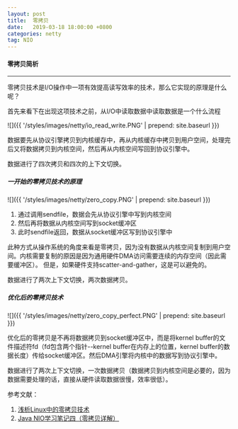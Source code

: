 ```yaml
---
layout: post
title:  零拷贝
date:   2019-03-18 18:00:00 +0800
categories: netty
tag: NIO
---
```


#### 零拷贝简析

------

零拷贝技术是I/O操作中一项有效提高读写效率的技术，那么它实现的原理是什么呢？



首先来看下在出现这项技术之前，从I/O中读取数据中读取数据是一个什么流程

![]({{ '/styles/images/netty/io_read_write.PNG' | prepend: site.baseurl }})

数据要先从协议引擎拷贝到内核缓存中，再从内核缓存中拷贝到用户空间，处理完后又将数据拷贝到内核空间，然后再从内核空间写回到协议引擎中。

数据进行了四次拷贝和四次的上下文切换。

##### 一开始的零拷贝技术的原理

![]({{ '/styles/images/netty/zero_copy.PNG' | prepend: site.baseurl }})

1. 通过调用sendfile，数据会先从协议引擎中写到内核空间
2. 然后再将数据从内核空间写到socket缓冲区
3. 此时sendfile返回，数据从socket缓冲区写到协议引擎中

此种方式从操作系统的角度来看是零拷贝，因为没有数据从内核空间复制到用户空间。内核需要复制的原因是因为通用硬件DMA访问需要连续的内存空间（因此需要缓冲区）。 但是，如果硬件支持scatter-and-gather，这是可以避免的。

数据进行了两次上下文切换，两次数据拷贝。

##### 优化后的零拷贝技术

![]({{ '/styles/images/netty/zero_copy_perfect.PNG' | prepend: site.baseurl }})

优化后的零拷贝是不再将数据拷贝到socket缓冲区中，而是将kernel buffer的文件描述符fd（fd包含两个指针--kernel buffer在内存上的位置，kernel buffer的数据长度）传给socket缓冲区。然后DMA引擎将内核中的数据写到协议引擎中。

数据进行了两次上下文切换，一次数据拷贝（数据拷贝到内核空间是必要的，因为数据需要处理的话，直接从硬件读取数据很慢，效率很低）。

参考文献：

1. [浅析Linux中的零拷贝技术](https://www.jianshu.com/p/fad3339e3448)
2. [Java NIO学习笔记四（零拷贝详解）](https://blog.csdn.net/u013096088/article/details/79122671)

